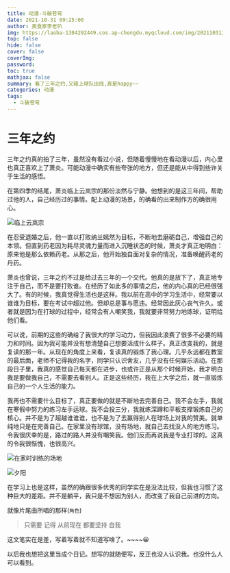 ```yaml
---
title: 动漫-斗破苍穹
date: 2021-10-31 09:25:00
author: 美食家李老叭
img: https://laoba-1304292449.cos.ap-chengdu.myqcloud.com/img/20211031211901.png
top: false
hide: false
cover: false
coverImg: 
password: 
toc: true
mathjax: false
summary: 看了三年之约,又碰上球队出线,真是happy~~
categories: 动漫
tags:
  - 斗破苍穹
---
```


# 三年之约

三年之约真的拍了三年，虽然没有看过小说，但随着慢慢地在看动漫以后，内心里也真正喜欢上了萧炎。可能动漫中确实有些夸张的地方，但还是能从中得到些许关于生活的感悟。

在第四季的结尾，萧炎临上云岚宗的那份淡然与宁静。他想到的是这三年间，帮助过他的人，自己经历过的事情。配上动漫的场景，的确看的出来制作方的确很用心。

![临上云岚宗](https://laoba-1304292449.cos.ap-chengdu.myqcloud.com/img/20211031212833.png)

在忍受退婚之后，他一直以打败纳兰嫣然为目标，不断地去磨砺自己，增强自己的本领。但直到药老因为耗尽灵魂力量而进入沉睡状态的时候，萧炎才真正地明白：原来他是那么依赖药老。从那之后，他开始独自面对复杂的情况，准备唤醒药老的丹药。

萧炎也曾说，三年之约不过是给过去三年的一个交代。他真的是放下了，真正地专注于自己，而不是要打败谁。在经历了如此多的事情之后，他的内心真的已经很强大了。有的时候，我真觉得生活也是这样。我以前在高中的学习生活中，经常要以谁谁为目标，要在考试中超过他。但却总是事与愿违。经常因此灰心丧气许久。或者就是因为在打球的过程中，经常会有人嘲笑我，我就要非常努力地练球，证明给他们看。

可以说，前期的这些的确给了我很大的学习动力，但我因此浪费了很多不必要的精力和时间。因为我可能并没有想清楚自己想要活成什么样子。真正改变我的，就是复读的那一年。从现在的角度上来看，复读真的锻炼了我心理。几乎永远都在教室的最后面，老师不记得我的名字，同学只认识舍友，几乎没有任何娱乐活动。在那段日子里，我真的感觉自己每天都在进步，也或许正是从那个时候开始，我才明白我是要做我自己，不需要去看别人。正是这些经历，我在上大学之后，就一直锻炼自己的一个人生活的能力。

我再也不需要什么目标了，真正要做的就是不断地去完善自己。我不会左手，我就在寒假中努力的练习左手运球。我不会投三分，我就练深蹲和平板支撑锻炼自己的核心。并不是为了超越谁谁谁，也不是为了去赢得别人在球场上对我的赞美。就单纯地只是在完善自己。在家里没有球馆，没有场地，就自己去找没人的地方练习。令我很庆幸的是，路过的路人并没有嘲笑我。他们反而再说我是专业打球的。这真的令我很惭愧，也很高兴。

![在家时训练的场地](https://laoba-1304292449.cos.ap-chengdu.myqcloud.com/img/QQ图片20211031215440.jpg)

![夕阳](https://laoba-1304292449.cos.ap-chengdu.myqcloud.com/img/QQ图片20211031215449.jpg)

在学习上也是这样，虽然的确跟很多优秀的同学实在是没法比较，但我也习惯了这种巨大的差距。并不是躺平，我只是不想因为别人，而改变了我自己前进的方向。

就像片尾曲所唱的那样(`角色`)

>只需要 记得 
>从前现在 都要坚持 自我

这文笔实在是差，写着写着就不知道写啥了。~~~~😀

以后我也想把这里当成个日记。想写的就随便写，反正也没人认识我。也没什么人可以看到。